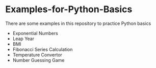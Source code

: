 # Examples-for-Python-Basics
There are some examples in this repository to practice Python basics

- Exponential Numbers
- Leap Year
- BMI
- Fibonacci Series Calculation
- Temperature Convertor
- Number Guessing Game
